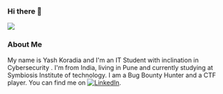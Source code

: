 ### Hi there 👋

![](YashK.png)


###  About Me
My name is Yash Koradia and I'm an IT Student with inclination in Cybersecurity . I'm from India, living in Pune and currently studying at Symbiosis Institute of technology. I am a Bug Bounty Hunter and a CTF player. You can find me on [![LinkedIn][2.1]][2].

[2.1]: https://icons.iconarchive.com/icons/danleech/simple/16/linkedin-icon.png
[2]: https://www.linkedin.com/in/yash-koradia/
